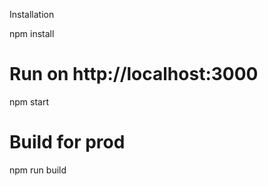 

Installation

npm install

# Run on http://localhost:3000
npm start

# Build for prod
npm run build


